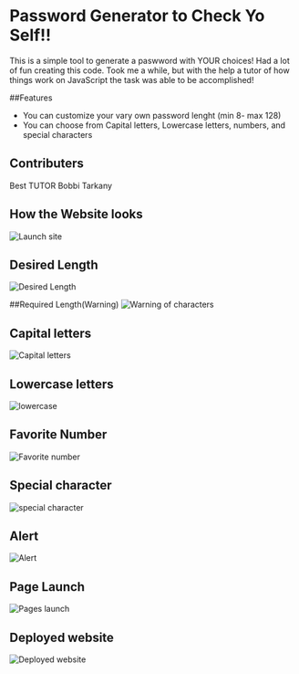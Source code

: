 # Password Generator to Check Yo Self!!

This is a simple tool to generate a paswword with YOUR choices!
Had a lot of fun creating this code. Took me a while, but with the help a tutor of how things work on JavaScript the task was able to be accomplished!

##Features 

* You can customize your vary own password lenght (min 8- max 128)
* You can choose from Capital letters, Lowercase letters, numbers, and special characters

## Contributers
Best TUTOR Bobbi Tarkany

## How the Website looks
![Launch site](https://github.com/LONZEE/Check-yo-self/assets/128856310/5f2bea5d-d0ec-4bf2-8dc5-f268a21b450c)


## Desired Length
![Desired Length](https://github.com/LONZEE/Check-yo-self/assets/128856310/ef8daac1-f9a4-43ff-824f-f89f28bbff61)


##Required Length(Warning)
![Warning of characters](https://github.com/LONZEE/Check-yo-self/assets/128856310/17cbc860-0285-440e-b94e-74d6b55b2cca)


## Capital letters
![Capital letters](https://github.com/LONZEE/Check-yo-self/assets/128856310/664d5503-c34e-4cad-9948-84f06d2a805f)


## Lowercase letters
![lowercase](https://github.com/LONZEE/Check-yo-self/assets/128856310/a06bd224-82b6-4ba8-851b-e5e2794b318b)


## Favorite Number
![Favorite number](https://github.com/LONZEE/Check-yo-self/assets/128856310/41b2384c-43e2-4cb6-9a94-6694c63af335)


## Special character
![special character](https://github.com/LONZEE/Check-yo-self/assets/128856310/520a9659-2fc8-44da-bc58-373f7a8152f2)


## Alert
![Alert](https://github.com/LONZEE/Check-yo-self/assets/128856310/829a8c1e-69d5-4641-8595-76129530cf6f)

## Page Launch
![Pages launch](https://github.com/LONZEE/Check-yo-self/assets/128856310/6c88734d-82e9-43b5-8853-fa21516766c1)

## Deployed website
![Deployed website](https://github.com/LONZEE/Check-yo-self/assets/128856310/5d132da3-6bed-4779-92e8-d9b4e8134aab)





